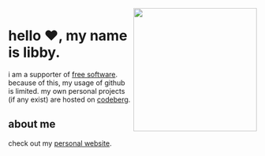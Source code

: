 <img src="https://glegle.gallery/posts/[www.glegle.gallery]%20handdrawn%20-%2013928.png" align="right" height="250" />

# hello ❤️, my name is libby.

i am a supporter of [free software](https://www.gnu.org/philosophy/free-sw.en.html).  because of this, my usage of github is limited.  my own personal projects (if any exist) are hosted on [codeberg](https://codeberg.org/libbymae).

## about me
 check out my [personal website](https://libbymae.codeberg.page/).
